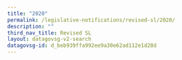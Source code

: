 ```yaml
---
title: "2020"
permalink: /legislative-notifications/revised-sl/2020/
description: ""
third_nav_title: Revised SL
layout: datagovsg-v2-search
datagovsg-id: d_beb939ffa992ee9a30e62ad112e1d28d
---
```

